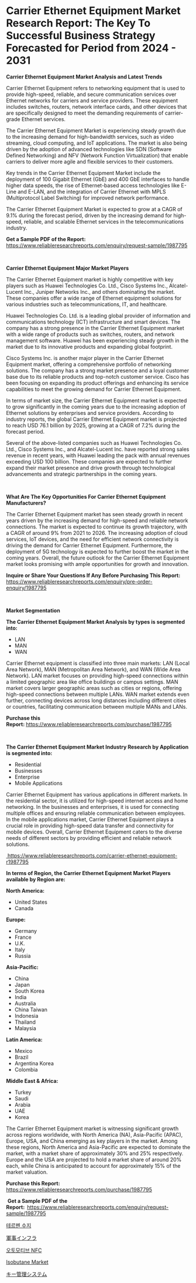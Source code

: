 <p><h1>Carrier Ethernet Equipment Market Research Report: The Key To Successful Business Strategy Forecasted for Period from 2024 - 2031</h1></p><p><strong>Carrier Ethernet Equipment Market Analysis and Latest Trends</strong></p>
<p><p>Carrier Ethernet Equipment refers to networking equipment that is used to provide high-speed, reliable, and secure communication services over Ethernet networks for carriers and service providers. These equipment includes switches, routers, network interface cards, and other devices that are specifically designed to meet the demanding requirements of carrier-grade Ethernet services.</p><p>The Carrier Ethernet Equipment Market is experiencing steady growth due to the increasing demand for high-bandwidth services, such as video streaming, cloud computing, and IoT applications. The market is also being driven by the adoption of advanced technologies like SDN (Software Defined Networking) and NFV (Network Function Virtualization) that enable carriers to deliver more agile and flexible services to their customers.</p><p>Key trends in the Carrier Ethernet Equipment Market include the deployment of 100 Gigabit Ethernet (GbE) and 400 GbE interfaces to handle higher data speeds, the rise of Ethernet-based access technologies like E-Line and E-LAN, and the integration of Carrier Ethernet with MPLS (Multiprotocol Label Switching) for improved network performance.</p><p>The Carrier Ethernet Equipment Market is expected to grow at a CAGR of 9.1% during the forecast period, driven by the increasing demand for high-speed, reliable, and scalable Ethernet services in the telecommunications industry.</p></p>
<p><strong>Get a Sample PDF of the Report:&nbsp;</strong> <a href="https://www.reliableresearchreports.com/enquiry/request-sample/1987795">https://www.reliableresearchreports.com/enquiry/request-sample/1987795</a></p>
<p>&nbsp;</p>
<p><strong>Carrier Ethernet Equipment Major Market Players</strong></p>
<p><p>The Carrier Ethernet Equipment market is highly competitive with key players such as Huawei Technologies Co. Ltd., Cisco Systems Inc., Alcatel-Lucent Inc., Juniper Networks Inc., and others dominating the market. These companies offer a wide range of Ethernet equipment solutions for various industries such as telecommunications, IT, and healthcare.</p><p>Huawei Technologies Co. Ltd. is a leading global provider of information and communications technology (ICT) infrastructure and smart devices. The company has a strong presence in the Carrier Ethernet Equipment market with a wide range of products such as switches, routers, and network management software. Huawei has been experiencing steady growth in the market due to its innovative products and expanding global footprint.</p><p>Cisco Systems Inc. is another major player in the Carrier Ethernet Equipment market, offering a comprehensive portfolio of networking solutions. The company has a strong market presence and a loyal customer base due to its reliable products and top-notch customer service. Cisco has been focusing on expanding its product offerings and enhancing its service capabilities to meet the growing demand for Carrier Ethernet Equipment.</p><p>In terms of market size, the Carrier Ethernet Equipment market is expected to grow significantly in the coming years due to the increasing adoption of Ethernet solutions by enterprises and service providers. According to industry reports, the global Carrier Ethernet Equipment market is projected to reach USD 76.1 billion by 2025, growing at a CAGR of 7.2% during the forecast period.</p><p>Several of the above-listed companies such as Huawei Technologies Co. Ltd., Cisco Systems Inc., and Alcatel-Lucent Inc. have reported strong sales revenue in recent years, with Huawei leading the pack with annual revenues exceeding USD 100 billion. These companies are expected to further expand their market presence and drive growth through technological advancements and strategic partnerships in the coming years.</p></p>
<p>&nbsp;</p>
<p><strong>What Are The Key Opportunities For Carrier Ethernet Equipment Manufacturers?</strong></p>
<p><p>The Carrier Ethernet Equipment market has seen steady growth in recent years driven by the increasing demand for high-speed and reliable network connections. The market is expected to continue its growth trajectory, with a CAGR of around 9% from 2021 to 2026. The increasing adoption of cloud services, IoT devices, and the need for efficient network connectivity is driving the demand for Carrier Ethernet Equipment. Furthermore, the deployment of 5G technology is expected to further boost the market in the coming years. Overall, the future outlook for the Carrier Ethernet Equipment market looks promising with ample opportunities for growth and innovation.</p></p>
<p><strong>Inquire or Share Your Questions If Any Before Purchasing This Report:</strong> <a href="https://www.reliableresearchreports.com/enquiry/pre-order-enquiry/1987795">https://www.reliableresearchreports.com/enquiry/pre-order-enquiry/1987795</a></p>
<p>&nbsp;</p>
<p><strong>Market Segmentation</strong></p>
<p><strong>The Carrier Ethernet Equipment Market Analysis by types is segmented into:</strong></p>
<p><ul><li>LAN</li><li>MAN</li><li>WAN</li></ul></p>
<p><p>Carrier Ethernet equipment is classified into three main markets: LAN (Local Area Network), MAN (Metropolitan Area Network), and WAN (Wide Area Network). LAN market focuses on providing high-speed connections within a limited geographic area like office buildings or campus settings. MAN market covers larger geographic areas such as cities or regions, offering high-speed connections between multiple LANs. WAN market extends even further, connecting devices across long distances including different cities or countries, facilitating communication between multiple MANs and LANs.</p></p>
<p><strong>Purchase this Report:&nbsp;</strong><a href="https://www.reliableresearchreports.com/purchase/1987795">https://www.reliableresearchreports.com/purchase/1987795</a></p>
<p>&nbsp;</p>
<p><strong>The Carrier Ethernet Equipment Market Industry Research by Application is segmented into:</strong></p>
<p><ul><li>Residential</li><li>Businesses</li><li>Enterprise</li><li>Mobile Applications</li></ul></p>
<p><p>Carrier Ethernet Equipment has various applications in different markets. In the residential sector, it is utilized for high-speed internet access and home networking. In the businesses and enterprises, it is used for connecting multiple offices and ensuring reliable communication between employees. In the mobile applications market, Carrier Ethernet Equipment plays a crucial role in providing high-speed data transfer and connectivity for mobile devices. Overall, Carrier Ethernet Equipment caters to the diverse needs of different sectors by providing efficient and reliable network solutions.</p></p>
<p><a href="https://www.reliableresearchreports.com/carrier-ethernet-equipment-r1987795">&nbsp;https://www.reliableresearchreports.com/carrier-ethernet-equipment-r1987795</a></p>
<p><strong>In terms of Region, the Carrier Ethernet Equipment Market Players available by Region are:</strong></p>
<p>
    <p> <strong> North America: </strong>
        <ul>
            <li>United States</li>
            <li>Canada</li>
        </ul>
        </p> 
    <p> <strong> Europe: </strong>
        <ul>
            <li>Germany</li>
            <li>France</li>
            <li>U.K.</li>
            <li>Italy</li>
            <li>Russia</li>
        </ul>
        </p> 
    <p> <strong> Asia-Pacific: </strong>
        <ul>
            <li>China</li>
            <li>Japan</li>
            <li>South Korea</li>
            <li>India</li>
            <li>Australia</li>
            <li>China Taiwan</li>
            <li>Indonesia</li>
            <li>Thailand</li>
            <li>Malaysia</li>
        </ul>
        </p> 
    <p> <strong> Latin America: </strong>
        <ul>
            <li>Mexico</li>
            <li>Brazil</li>
            <li>Argentina Korea</li>
            <li>Colombia</li>
        </ul>
        </p> 
    <p> <strong> Middle East & Africa: </strong>
        <ul>
            <li>Turkey</li>
            <li>Saudi</li>
            <li>Arabia</li>
            <li>UAE</li>
            <li>Korea</li>
        </ul>
    </p>
    </p>
<p><p>The Carrier Ethernet Equipment market is witnessing significant growth across regions worldwide, with North America (NA), Asia-Pacific (APAC), Europe, USA, and China emerging as key players in the market. Among these regions, North America and Asia-Pacific are expected to dominate the market, with a market share of approximately 30% and 25% respectively. Europe and the USA are projected to hold a market share of around 20% each, while China is anticipated to account for approximately 15% of the market valuation.</p></p>
<p><strong>Purchase this Report: </strong><a href="https://www.reliableresearchreports.com/purchase/1987795">https://www.reliableresearchreports.com/purchase/1987795</a></p>
<p>&nbsp;<strong>Get a Sample PDF of the Report:&nbsp;&nbsp;</strong><a href="https://www.reliableresearchreports.com/enquiry/request-sample/1987795">https://www.reliableresearchreports.com/enquiry/request-sample/1987795</a></p>
<p><strong></strong></p>
<p><p><a href="https://medium.com/@mehereenadusoye/%ED%85%8C%EB%A5%B4%ED%8E%9C-%EC%88%98%EC%A7%80-%EC%8B%9C%EC%9E%A5-%EC%A0%90%EC%9C%A0%EC%9C%A8-%EB%B3%80%ED%99%94-%EB%B0%8F-%EC%8B%9C%EC%9E%A5-%EC%84%B1%EC%9E%A5-%ED%8A%B8%EB%A0%8C%EB%93%9C-2024-2031-53787a6f110b">테르펜 수지</a></p><p><a href="https://medium.com/@kamdeall7845/%E8%BB%8D%E4%BA%8B%E3%82%A4%E3%83%B3%E3%83%95%E3%83%A9%E5%B8%82%E5%A0%B4-%E5%B8%82%E5%A0%B4cagr-%E5%B8%82%E5%A0%B4%E3%83%88%E3%83%AC%E3%83%B3%E3%83%89-%E6%88%90%E9%95%B7%E6%88%A6%E7%95%A5%E3%81%AB%E5%AF%BE%E3%81%99%E3%82%8B%E6%B4%9E%E5%AF%9F-a8c2fcb70fef">軍事インフラ</a></p><p><a href="https://medium.com/@douglasvasquez626/%EC%9E%90%EB%8F%99%EC%B0%A8-nfc-%EC%8B%9C%EC%9E%A5-%EC%9D%B8%EC%82%AC%EC%9D%B4%ED%8A%B8-%EC%8B%9C%EC%9E%A5-%EB%8F%99%ED%96%A5-%EC%84%B1%EC%9E%A5-2024%EB%85%84%EB%B6%80%ED%84%B0-2031%EB%85%84%EA%B9%8C%EC%A7%80-%EC%98%88%EC%B8%A1%EB%90%9C-%EA%B2%83-52bf64a40fc8">오토모티브 NFC</a></p><p><a href="https://www.linkedin.com/pulse/isobutane-market-size-reflecting-forecast-till-2031-type-application-riare?trackingId=bxfhhSIp5W0jYZo7usp8rg%3D%3D">Isobutane Market</a></p><p><a href="https://medium.com/@aidalakin1973/%E3%82%AD%E3%83%BC%E3%83%9E%E3%83%8D%E3%82%B8%E3%83%A1%E3%83%B3%E3%83%88%E3%82%B7%E3%82%B9%E3%83%86%E3%83%A0%E5%B8%82%E5%A0%B4%E3%81%AF-%E5%B8%82%E5%A0%B4%E3%82%B7%E3%82%A7%E3%82%A2-%E3%82%B5%E3%82%A4%E3%82%BA-2023%E5%B9%B4%E3%81%BE%E3%81%A7%E3%81%AE%E4%BA%88%E6%B8%AC%E3%82%92%E4%B8%AD%E5%BF%83%E3%81%AB%E5%B1%95%E9%96%8B%E3%81%97%E3%81%A6%E3%81%84%E3%81%BE%E3%81%99-c33212bf8ed1">キー管理システム</a></p></p>